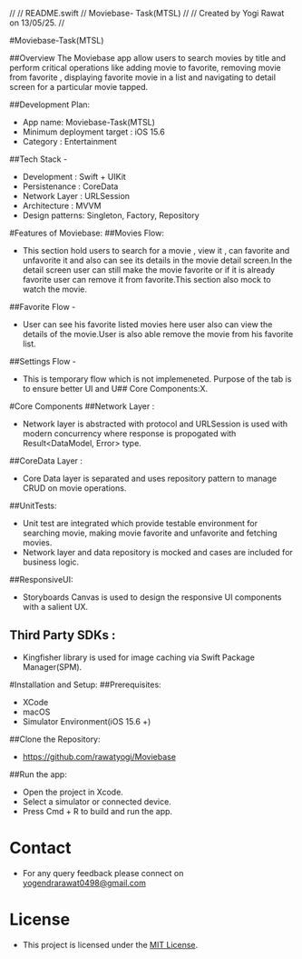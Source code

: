 //
//  README.swift
//  Moviebase- Task(MTSL)
//
//  Created by Yogi Rawat on 13/05/25.
//


#Moviebase-Task(MTSL)

 ##Overview
 The Moviebase app allow users to search movies by title and perform critical operations like adding movie to favorite, removing movie from favorite , displaying favorite movie in a list and navigating to detail screen for a particular movie tapped.
 
##Development Plan:
- App name: Moviebase-Task(MTSL)
- Minimum deployment target : iOS 15.6
- Category : Entertainment

##Tech Stack -
- Development : Swift + UIKit
- Persistenance : CoreData
- Network Layer : URLSession
- Architecture : MVVM
 - Design patterns: Singleton, Factory, Repository

#Features of Moviebase:
 ##Movies Flow:
 - This section hold users to search for a movie , view it , can favorite and unfavorite it and also can see its details in the movie detail screen.In the detail screen user can still make the movie favorite or if it is already favorite user can remove it from favorite.This section also mock to watch the movie.
 
 ##Favorite Flow -
 - User can see his favorite listed movies here user also can view the details of the movie.User is also able remove the movie from his favorite list.
 
 ##Settings Flow -
 - This is temporary flow which is not implemeneted. Purpose of the tab is to ensure better UI and U## Core Components:X.
 
#Core Components
 ##Network Layer :
 - Network layer is abstracted with protocol and URLSession is used with modern concurrency where response is propogated with Result<DataModel, Error> type.
 
 ##CoreData Layer :
 - Core Data layer is separated and uses repository pattern to manage CRUD on movie operations.
 
 ##UnitTests:
 - Unit test are integrated which provide testable environment for searching movie, making movie favorite and unfavorite and fetching movies.
 - Network layer and data repository is mocked and cases are included for business logic.
 
 ##ResponsiveUI:
 - Storyboards Canvas is used to design the responsive UI components with a salient UX.
 
 ## Third Party SDKs :
 - Kingfisher library is used for image caching via Swift Package Manager(SPM).
 
#Installation and Setup:
 ##Prerequisites:
 - XCode
 - macOS
 - Simulator Environment(iOS 15.6 +)

 ##Clone the Repository:
 - https://github.com/rawatyogi/Moviebase
 
 ##Run the app:
 - Open the project in Xcode.
 - Select a simulator or connected device.
 - Press Cmd + R to build and run the app.
 

# Contact
- For any query feedback please connect on yogendrarawat0498@gmail.com

# License
- This project is licensed under the [MIT License](./LICENSE).
